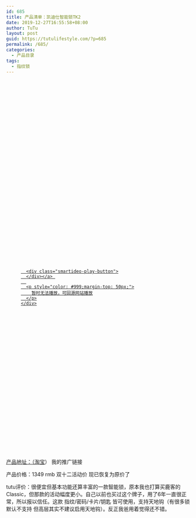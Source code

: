 ```yaml
---
id: 685
title: 产品清单：凯迪仕智能锁TK2
date: 2019-12-27T16:55:58+08:00
author: TuTu
layout: post
guid: https://tutulifestyle.com/?p=685
permalink: /685/
categories:
  - 产品目录
tags:
  - 指纹锁
---
```

<figure class="wp-block-embed">

<div class="wp-block-embed__wrapper">
  <div class="smartideo">
    <div class="player" style="width: 100%;height: 500px;">
    </div>
  </div>
</div></figure> <figure class="wp-block-embed">

<div class="wp-block-embed__wrapper">
  <div class="smartideo">
    <div class="player" style="width: 100%;height: 500px;">
      <a href="https://www.bilibili.com/video/av79995472" target="_blank" class="smartideo-play-link">
      
      <div class="smartideo-play-button">
      </div></a> 
      
      <p style="color: #999;margin-top: 50px;">
        暂时无法播放，可回源网站播放
      </p>
    </div>
  </div>
</div></figure> 

产品地址：（[淘宝](https://s.click.taobao.com/t?e=m%3D2%26s%3DOFKF0NylMFEcQipKwQzePOeEDrYVVa64K7Vc7tFgwiHjf2vlNIV67pYibRg3QX7DJhSgLssdd1aGKb9cMF0Dpoaeh8sYdjMW8otqJjNa%2BLpj87bWQ%2BtwHKKRHSNVymVgbNt%2BQ9Mb0tem2vAytx9kdHUNZKhccqzPm%2Bs1rGbmWgn9Umq014SDkwvzM5HMQuXQmYku7uKhaIOB28LsgBo3IHEqY%2Bakgpmw&scm=null&pvid=null&app_pvid=59590_11.1.89.194_527_1577436572717&ptl=floorId%3A17741&originalFloorId%3A17741&app_pvid%3A59590_11.1.89.194_527_1577436572717&union_lens=lensId%3APUB%401577436560%400b582945_6071_16f468bbb6c_e855%40024HpMENOauLlGatJ75GoB9s)） 我的推广链接

产品价格：1349 rmb 双十二活动价 现已恢复为原价了

tutu评价：很便宜但基本功能还算丰富的一款智能锁，原本我也打算买鹿客的Classic，但那款的活动幅度更小。自己以前也买过这个牌子，用了6年一直很正常，所以报以信任。这款 指纹/密码/卡片/钥匙 皆可使用，支持天地钩（有很多锁默认不支持 但高层其实不建议启用天地钩）。反正我爸用着觉得还不错。